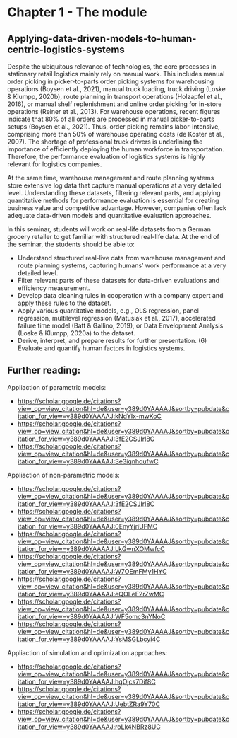 # Chapter 1 - The module
## Applying-data-driven-models-to-human-centric-logistics-systems

Despite the ubiquitous relevance of technologies, the core processes in stationary retail logistics mainly rely on manual work. This includes manual order picking in picker-to-parts order picking systems for warehousing operations (Boysen et al., 2021), manual truck loading, truck driving (Loske & Klumpp, 2020b), route planning in transport operations (Holzapfel et al., 2016), or manual shelf replenishment and online order picking for in-store operations (Reiner et al., 2013). For warehouse operations, recent figures indicate that 80% of all orders are processed in manual picker-to-parts setups (Boysen et al., 2021). Thus, order picking remains labor-intensive, comprising more than 50% of warehouse operating costs (de Koster et al., 2007). The shortage of professional truck drivers is underlining the importance of efficiently deploying the human workforce in transportation. Therefore, the performance evaluation of logistics systems is highly relevant for logistics companies.

At the same time, warehouse management and route planning systems store extensive log data that capture manual operations at a very detailed level. Understanding these datasets, filtering relevant parts, and applying quantitative methods for performance evaluation is essential for creating business value and competitive advantage. However, companies often lack adequate data-driven models and quantitative evaluation approaches.

In this seminar, students will work on real-life datasets from a German grocery retailer to get familiar with structured real-life data. At the end of the seminar, the students should be able to:

- Understand structured real-live data from warehouse management and route planning systems, capturing humans’ work performance at a very detailed level. 
- Filter relevant parts of these datasets for data-driven evaluations and efficiency measurement. 
- Develop data cleaning rules in cooperation with a company expert and apply these rules to the dataset. 
- Apply various quantitative models, e.g., OLS regression, panel regression, multilevel regression (Matusiak et al., 2017), accelerated failure time model (Batt & Gallino, 2019), or Data Envelopment Analysis (Loske & Klumpp, 2020a) to the dataset. 
- Derive, interpret, and prepare results for further presentation. (6) Evaluate and quantify human factors in logistics systems.

## Further reading:

Appliaction of parametric models:
- https://scholar.google.de/citations?view_op=view_citation&hl=de&user=y389d0YAAAAJ&sortby=pubdate&citation_for_view=y389d0YAAAAJ:kNdYIx-mwKoC
- https://scholar.google.de/citations?view_op=view_citation&hl=de&user=y389d0YAAAAJ&sortby=pubdate&citation_for_view=y389d0YAAAAJ:3fE2CSJIrl8C
- https://scholar.google.de/citations?view_op=view_citation&hl=de&user=y389d0YAAAAJ&sortby=pubdate&citation_for_view=y389d0YAAAAJ:Se3iqnhoufwC

Appliaction of non-parametric models:
- https://scholar.google.de/citations?view_op=view_citation&hl=de&user=y389d0YAAAAJ&sortby=pubdate&citation_for_view=y389d0YAAAAJ:3fE2CSJIrl8C
- https://scholar.google.de/citations?view_op=view_citation&hl=de&user=y389d0YAAAAJ&sortby=pubdate&citation_for_view=y389d0YAAAAJ:0EnyYjriUFMC
- https://scholar.google.de/citations?view_op=view_citation&hl=de&user=y389d0YAAAAJ&sortby=pubdate&citation_for_view=y389d0YAAAAJ:LkGwnXOMwfcC
- https://scholar.google.de/citations?view_op=view_citation&hl=de&user=y389d0YAAAAJ&sortby=pubdate&citation_for_view=y389d0YAAAAJ:W7OEmFMy1HYC
- https://scholar.google.de/citations?view_op=view_citation&hl=de&user=y389d0YAAAAJ&sortby=pubdate&citation_for_view=y389d0YAAAAJ:eQOLeE2rZwMC
- https://scholar.google.de/citations?view_op=view_citation&hl=de&user=y389d0YAAAAJ&sortby=pubdate&citation_for_view=y389d0YAAAAJ:WF5omc3nYNoC
- https://scholar.google.de/citations?view_op=view_citation&hl=de&user=y389d0YAAAAJ&sortby=pubdate&citation_for_view=y389d0YAAAAJ:YsMSGLbcyi4C

Appliaction of simulation and optimization approaches:
- https://scholar.google.de/citations?view_op=view_citation&hl=de&user=y389d0YAAAAJ&sortby=pubdate&citation_for_view=y389d0YAAAAJ:hqOjcs7Dif8C
- https://scholar.google.de/citations?view_op=view_citation&hl=de&user=y389d0YAAAAJ&sortby=pubdate&citation_for_view=y389d0YAAAAJ:UebtZRa9Y70C
- https://scholar.google.de/citations?view_op=view_citation&hl=de&user=y389d0YAAAAJ&sortby=pubdate&citation_for_view=y389d0YAAAAJ:roLk4NBRz8UC
